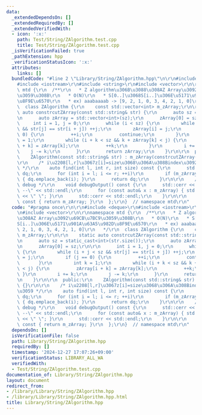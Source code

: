 ```yaml
---
data:
  _extendedDependsOn: []
  _extendedRequiredBy: []
  _extendedVerifiedWith:
  - icon: ':x:'
    path: Test/String/ZAlgorithm.test.cpp
    title: Test/String/ZAlgorithm.test.cpp
  _isVerificationFailed: true
  _pathExtension: hpp
  _verificationStatusIcon: ':x:'
  attributes:
    links: []
  bundledCode: "#line 2 \"Library/String/ZAlgorithm.hpp\"\n\r\n#include <deque>\r\n\
    #include <iostream>\r\n#include <string>\r\n#include <vector>\r\n\r\nnamespace\
    \ mtd {\r\n  /**\r\n   * Z algorithm\u306B\u3088\u308AZ Array\u3092\u69CB\u7BC9\
    \u3059\u308B\r\n   * O(N)\r\n   * S[0..]\u3068S[i..]\u306E\u5171\u901A\u63A5\u982D\
    \u8F9E\u6570\r\n   * ex) aaabaaaab -> [9, 2, 1, 0, 3, 4, 2, 1, 0]\r\n   */\r\n\
    \  class ZAlgorithm {\r\n    const std::vector<int> m_zArray;\r\n\r\n    static\
    \ auto constrcutZArray(const std::string& str) {\r\n      auto sz = static_cast<int>(str.size());\r\
    \n      auto zArray = std::vector<int>(sz);\r\n      zArray[0] = sz;\r\n\r\n \
    \     int i = 1, j = 0;\r\n      while (i < sz) {\r\n        while (i + j < sz\
    \ && str[j] == str[i + j]) ++j;\r\n        zArray[i] = j;\r\n        if (j ==\
    \ 0) {\r\n          ++i;\r\n          continue;\r\n        }\r\n        int k\
    \ = 1;\r\n        while (i + k < sz && k + zArray[k] < j) {\r\n          zArray[i\
    \ + k] = zArray[k];\r\n          ++k;\r\n        }\r\n        i += k;\r\n    \
    \    j -= k;\r\n      }\r\n      return zArray;\r\n    }\r\n\r\n  public:\r\n\
    \    ZAlgorithm(const std::string& str) : m_zArray(constrcutZArray(str)) {}\r\n\
    \r\n    /* i\u2208[l,r]\u3067z[i]=size\u3068\u306A\u308Bindex\u3092\u8FD4\u3059\
    \ */\r\n    auto find(int l, int r, int size) const {\r\n      std::deque<int>\
    \ dq;\r\n      for (int i = l; i <= r; ++i)\r\n        if (m_zArray[i] == size)\
    \ { dq.emplace_back(i); }\r\n      return dq;\r\n    }\r\n\r\n    /* output for\
    \ debug */\r\n    void debugOutput() const {\r\n      std::cerr << \"-- z array\
    \ --\" << std::endl;\r\n      for (const auto& x : m_zArray) { std::cerr << x\
    \ << \" \"; }\r\n      std::cerr << std::endl;\r\n    }\r\n\r\n    auto get()\
    \ const { return m_zArray; }\r\n  };\r\n}  // namespace mtd\r\n"
  code: "#pragma once\r\n\r\n#include <deque>\r\n#include <iostream>\r\n#include <string>\r\
    \n#include <vector>\r\n\r\nnamespace mtd {\r\n  /**\r\n   * Z algorithm\u306B\u3088\
    \u308AZ Array\u3092\u69CB\u7BC9\u3059\u308B\r\n   * O(N)\r\n   * S[0..]\u3068\
    S[i..]\u306E\u5171\u901A\u63A5\u982D\u8F9E\u6570\r\n   * ex) aaabaaaab -> [9,\
    \ 2, 1, 0, 3, 4, 2, 1, 0]\r\n   */\r\n  class ZAlgorithm {\r\n    const std::vector<int>\
    \ m_zArray;\r\n\r\n    static auto constrcutZArray(const std::string& str) {\r\
    \n      auto sz = static_cast<int>(str.size());\r\n      auto zArray = std::vector<int>(sz);\r\
    \n      zArray[0] = sz;\r\n\r\n      int i = 1, j = 0;\r\n      while (i < sz)\
    \ {\r\n        while (i + j < sz && str[j] == str[i + j]) ++j;\r\n        zArray[i]\
    \ = j;\r\n        if (j == 0) {\r\n          ++i;\r\n          continue;\r\n \
    \       }\r\n        int k = 1;\r\n        while (i + k < sz && k + zArray[k]\
    \ < j) {\r\n          zArray[i + k] = zArray[k];\r\n          ++k;\r\n       \
    \ }\r\n        i += k;\r\n        j -= k;\r\n      }\r\n      return zArray;\r\
    \n    }\r\n\r\n  public:\r\n    ZAlgorithm(const std::string& str) : m_zArray(constrcutZArray(str))\
    \ {}\r\n\r\n    /* i\u2208[l,r]\u3067z[i]=size\u3068\u306A\u308Bindex\u3092\u8FD4\
    \u3059 */\r\n    auto find(int l, int r, int size) const {\r\n      std::deque<int>\
    \ dq;\r\n      for (int i = l; i <= r; ++i)\r\n        if (m_zArray[i] == size)\
    \ { dq.emplace_back(i); }\r\n      return dq;\r\n    }\r\n\r\n    /* output for\
    \ debug */\r\n    void debugOutput() const {\r\n      std::cerr << \"-- z array\
    \ --\" << std::endl;\r\n      for (const auto& x : m_zArray) { std::cerr << x\
    \ << \" \"; }\r\n      std::cerr << std::endl;\r\n    }\r\n\r\n    auto get()\
    \ const { return m_zArray; }\r\n  };\r\n}  // namespace mtd\r\n"
  dependsOn: []
  isVerificationFile: false
  path: Library/String/ZAlgorithm.hpp
  requiredBy: []
  timestamp: '2024-12-27 17:07:26+09:00'
  verificationStatus: LIBRARY_ALL_WA
  verifiedWith:
  - Test/String/ZAlgorithm.test.cpp
documentation_of: Library/String/ZAlgorithm.hpp
layout: document
redirect_from:
- /library/Library/String/ZAlgorithm.hpp
- /library/Library/String/ZAlgorithm.hpp.html
title: Library/String/ZAlgorithm.hpp
---
```

